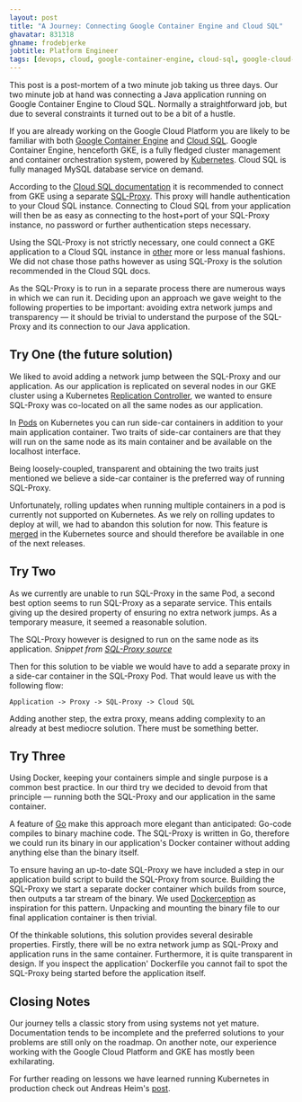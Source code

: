 ```yaml
---
layout: post
title: "A Journey: Connecting Google Container Engine and Cloud SQL"
ghavatar: 831318
ghname: frodebjerke
jobtitle: Platform Engineer
tags: [devops, cloud, google-container-engine, cloud-sql, google-cloud-platform, gke]
---
```


This post is a post-mortem of a two minute job taking us three days. Our two minute job at hand was connecting a Java application running on Google Container Engine to Cloud SQL. Normally a straightforward job, but due to several constraints it turned out to be a bit of a hustle.

If you are already working on the Google Cloud Platform you are likely to be familiar with both [Google Container Engine](https://cloud.google.com/container-engine/) and [Cloud SQL](https://cloud.google.com/sql/). Google Container Engine, henceforth GKE, is a fully fledged cluster management and container orchestration system, powered by [Kubernetes](http://kubernetes.io/). Cloud SQL is fully managed MySQL database service on demand.

According to the [Cloud SQL documentation](https://cloud.google.com/sql/docs/compute-engine-access) it is recommended to connect from GKE using a separate [SQL-Proxy](https://github.com/GoogleCloudPlatform/cloudsql-proxy). This proxy will handle authentication to your Cloud SQL instance. Connecting to Cloud SQL from your application will then be as easy as connecting to the host+port  of your SQL-Proxy instance, no password or further authentication steps necessary.

Using the SQL-Proxy is not strictly necessary, one could connect a GKE application to a Cloud SQL instance in [other](https://cloud.google.com/sql/docs/compute-engine-access#gce-connect-ip) more or less manual fashions. We did not chase those paths however as using SQL-Proxy is the solution recommended in the Cloud SQL docs.

As the SQL-Proxy is to run in a separate process there are numerous ways in which we can run it. Deciding upon an approach we gave weight to the following properties to be important: avoiding extra network jumps and transparency &mdash; it should be trivial to understand the purpose of the SQL-Proxy and its connection to our Java application.

## Try One (the future solution)

We liked to avoid adding a network jump between the SQL-Proxy and our application. As our application is replicated on several nodes in our GKE cluster using a Kubernetes [Replication Controller](https://cloud.google.com/container-engine/docs/replicationcontrollers/), we wanted to ensure SQL-Proxy was co-located on all the same nodes as our application.

In [Pods](https://cloud.google.com/container-engine/docs/pods/) on Kubernetes you can run side-car containers in addition to your main application container. Two traits of side-car containers are that they will run on the same node as its main container and be available on the localhost interface.

Being loosely-coupled, transparent and obtaining the two traits just mentioned we believe a side-car container is the preferred way of running SQL-Proxy.

Unfortunately, rolling updates when running multiple containers in a pod is currently not supported on Kubernetes. As we rely on rolling updates to deploy at will, we had to abandon this solution for now. This feature is [merged](https://github.com/kubernetes/kubernetes/pull/17111) in the Kubernetes source and should therefore be available in one of the next releases.

## Try Two

As we currently are unable to run SQL-Proxy in the same Pod, a second best option seems to run SQL-Proxy as a separate service. This entails giving up the desired property of ensuring no extra network jumps. As a temporary measure, it seemed a reasonable solution.

The SQL-Proxy however is designed to run on the same node as its application. *Snippet from [SQL-Proxy source](https://github.com/GoogleCloudPlatform/cloudsql-proxy/blob/1274cd3d89ac8826e1882355d60ffb2a0cdff116/cmd/cloud_sql_proxy/proxy.go#L132-L136)*

Then for this solution to be viable we would have to add a separate proxy in a side-car container in the SQL-Proxy Pod. That would leave us with the following flow:

```
Application -> Proxy -> SQL-Proxy -> Cloud SQL
```

Adding another step, the extra proxy, means adding complexity to an already at best mediocre solution. There must be something better.

## Try Three

Using Docker, keeping your containers simple and single purpose is a common best practice. In our third try we decided to devoid from that principle &mdash; running both the SQL-Proxy and our application in the same container.

A feature of [Go](https://golang.org/) make this approach more elegant than anticipated: Go-code compiles to binary machine code. The SQL-Proxy is written in Go, therefore we could run its binary in our application's Docker container without adding anything else than the binary itself.

To ensure having an up-to-date SQL-Proxy we have included a step in our application build script to build the SQL-Proxy from source. Building the SQL-Proxy we start a separate docker container which builds from source, then outputs a tar stream of the binary. We used [Dockerception](https://github.com/jamiemccrindle/dockerception) as inspiration for this pattern. Unpacking and mounting the binary file to our final application container is then trivial.

<script src="https://gist.github.com/frodebjerke/5270a791868653ddb8b6.js"></script>


Of the thinkable solutions, this solution provides several desirable properties. Firstly, there will be no extra network jump as SQL-Proxy and application runs in the same container. Furthermore, it is quite transparent in design. If you inspect the application' Dockerfile you cannot fail to spot the SQL-Proxy being started before the application itself.

## Closing Notes

Our journey tells a classic story from using systems not yet mature. Documentation tends to be incomplete and the preferred solutions to your problems are still only on the roadmap. On another note, our experience working with the Google Cloud Platform and GKE has mostly been exhilarating.

For further reading on lessons we have learned running Kubernetes in production check out Andreas Heim's [post](http://labs.unacast.com/2016/01/27/three-lessons-from-running-k8s-in-production/).

